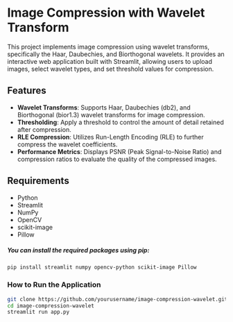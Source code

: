 # Image Compression with Wavelet Transform

This project implements image compression using wavelet transforms, specifically the Haar, Daubechies, and Biorthogonal wavelets. It provides an interactive web application built with Streamlit, allowing users to upload images, select wavelet types, and set threshold values for compression.

## Features

- **Wavelet Transforms**: Supports Haar, Daubechies (db2), and Biorthogonal (bior1.3) wavelet transforms for image compression.
- **Thresholding**: Apply a threshold to control the amount of detail retained after compression.
- **RLE Compression**: Utilizes Run-Length Encoding (RLE) to further compress the wavelet coefficients.
- **Performance Metrics**: Displays PSNR (Peak Signal-to-Noise Ratio) and compression ratios to evaluate the quality of the compressed images.

## Requirements

- Python
- Streamlit
- NumPy
- OpenCV
- scikit-image
- Pillow

##### You can install the required packages using pip:

```bash
pip install streamlit numpy opencv-python scikit-image Pillow
```

### How to Run the Application

```bash
git clone https://github.com/yourusername/image-compression-wavelet.git
cd image-compression-wavelet
streamlit run app.py
```
